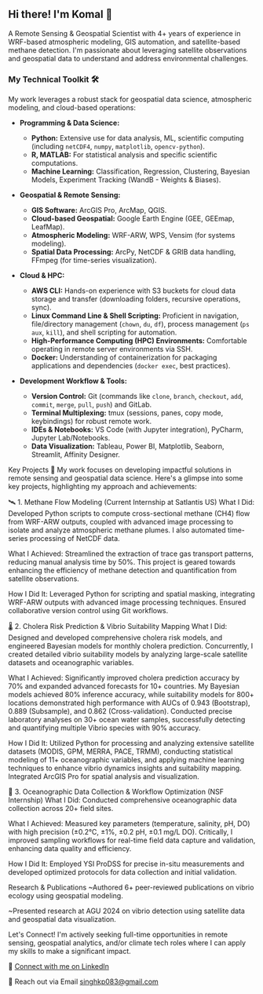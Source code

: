 ## Hi there! I'm Komal 👋

A Remote Sensing & Geospatial Scientist with 4+ years of experience in WRF-based atmospheric modeling, GIS automation, and satellite-based methane detection. I'm passionate about leveraging satellite observations and geospatial data to understand and address environmental challenges.

### My Technical Toolkit 🛠️

My work leverages a robust stack for geospatial data science, atmospheric modeling, and cloud-based operations:

* **Programming & Data Science:**
    * **Python:** Extensive use for data analysis, ML, scientific computing (including `netCDF4`, `numpy`, `matplotlib`, `opencv-python`).
    * **R, MATLAB:** For statistical analysis and specific scientific computations.
    * **Machine Learning:** Classification, Regression, Clustering, Bayesian Models, Experiment Tracking (WandB - Weights & Biases).

* **Geospatial & Remote Sensing:**
    * **GIS Software:** ArcGIS Pro, ArcMap, QGIS.
    * **Cloud-based Geospatial:** Google Earth Engine (GEE, GEEmap, LeafMap).
    * **Atmospheric Modeling:** WRF-ARW, WPS, Vensim (for systems modeling).
    * **Spatial Data Processing:** ArcPy, NetCDF & GRIB data handling, FFmpeg (for time-series visualization).

* **Cloud & HPC:**
    * **AWS CLI:** Hands-on experience with S3 buckets for cloud data storage and transfer (downloading folders, recursive operations, sync).
    * **Linux Command Line & Shell Scripting:** Proficient in navigation, file/directory management (`chown`, `du`, `df`), process management (`ps aux`, `kill`), and shell scripting for automation.
    * **High-Performance Computing (HPC) Environments:** Comfortable operating in remote server environments via SSH.
    * **Docker:** Understanding of containerization for packaging applications and dependencies (`docker exec`, best practices).

* **Development Workflow & Tools:**
    * **Version Control:** Git (commands like `clone`, `branch`, `checkout`, `add`, `commit`, `merge`, `pull`, `push`) and GitLab.
    * **Terminal Multiplexing:** tmux (sessions, panes, copy mode, keybindings) for robust remote work.
    * **IDEs & Notebooks:** VS Code (with Jupyter integration), PyCharm, Jupyter Lab/Notebooks.
    * **Data Visualization:** Tableau, Power BI, Matplotlib, Seaborn, Streamlit, Affinity Designer.

Key Projects
🔬 My work focuses on developing impactful solutions in remote sensing and geospatial data science. Here's a glimpse into some key projects, highlighting my approach and achievements:

🛰️ 1. Methane Flow Modeling (Current Internship at Satlantis US)
What I Did: Developed Python scripts to compute cross-sectional methane (CH4) flow from WRF-ARW outputs, coupled with advanced image processing to isolate and analyze atmospheric methane plumes. I also automated time-series processing of NetCDF data.

What I Achieved: Streamlined the extraction of trace gas transport patterns, reducing manual analysis time by 50%. This project is geared towards enhancing the efficiency of methane detection and quantification from satellite observations.

How I Did It: Leveraged Python for scripting and spatial masking, integrating WRF-ARW outputs with advanced image processing techniques. Ensured collaborative version control using Git workflows.

🌡️ 2. Cholera Risk Prediction & Vibrio Suitability Mapping
What I Did: Designed and developed comprehensive cholera risk models, and engineered Bayesian models for monthly cholera prediction. Concurrently, I created detailed vibrio suitability models by analyzing large-scale satellite datasets and oceanographic variables.

What I Achieved: Significantly improved cholera prediction accuracy by 70% and expanded advanced forecasts for 10+ countries. My Bayesian models achieved 80% inference accuracy, while suitability models for 800+ locations demonstrated high performance with AUCs of 0.943 (Bootstrap), 0.889 (Subsample), and 0.862 (Cross-validation). Conducted precise laboratory analyses on 30+ ocean water samples, successfully detecting and quantifying multiple Vibrio species with 90% accuracy.

How I Did It: Utilized Python for processing and analyzing extensive satellite datasets (MODIS, GPM, MERRA, PACE, TRMM), conducting statistical modeling of 11+ oceanographic variables, and applying machine learning techniques to enhance vibrio dynamics insights and suitability mapping. Integrated ArcGIS Pro for spatial analysis and visualization.

🌊 3. Oceanographic Data Collection & Workflow Optimization (NSF Internship)
What I Did: Conducted comprehensive oceanographic data collection across 20+ field sites.

What I Achieved: Measured key parameters (temperature, salinity, pH, DO) with high precision (±0.2°C, ±1%, ±0.2 pH, ±0.1 mg/L DO). Critically, I improved sampling workflows for real-time field data capture and validation, enhancing data quality and efficiency.

How I Did It: Employed YSI ProDSS for precise in-situ measurements and developed optimized protocols for data collection and initial validation.

Research & Publications
~Authored 6+ peer-reviewed publications on vibrio ecology using geospatial modeling.

~Presented research at AGU 2024 on vibrio detection using satellite data and geospatial data visualization.

Let's Connect!
I'm actively seeking full-time opportunities in remote sensing, geospatial analytics, and/or climate tech roles where I can apply my skills to make a significant impact.

🔗 [Connect with me on LinkedIn](https://www.linkedin.com/in/komalpreet--singh/)

📧 Reach out via Email
singhkp083@gmail.com

